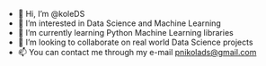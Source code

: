 - 👋 Hi, I’m @koleDS
- 👀 I’m interested in Data Science and Machine Learning
- 🌱 I’m currently learning Python Machine Learning libraries
- 💞️ I’m looking to collaborate on real world Data Science projects
- 📫 You can contact me through my e-mail pnikolads@gmail.com

<!---
koleDS/koleDS is a ✨ special ✨ repository because its `README.md` (this file) appears on your GitHub profile.
You can click the Preview link to take a look at your changes.
--->
